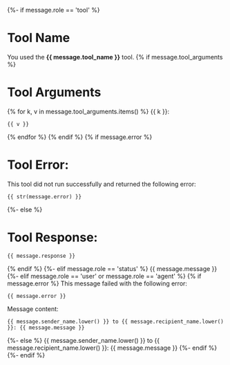 {%- if message.role == 'tool' %}
# Tool Name
You used the **{{ message.tool_name }}** tool.
{% if message.tool_arguments %}
# Tool Arguments
{% for k, v in message.tool_arguments.items() %}
{{ k }}:
```
{{ v }}
```
{% endfor %}
{% endif %}
{% if message.error %}
# Tool Error:
This tool did not run successfully and returned the following error:
```
{{ str(message.error) }}
```
{%- else %}
# Tool Response:
```
{{ message.response }}
```
{% endif %}
{%- elif message.role == 'status' %}
{{ message.message }}
{%- elif message.role == 'user' or message.role == 'agent' %}
{% if message.error %}
This message failed with the following error:
```
{{ message.error }}
```
Message content:
```
{{ message.sender_name.lower() }} to {{ message.recipient_name.lower() }}: {{ message.message }}
```
{%- else %}
{{ message.sender_name.lower() }} to {{ message.recipient_name.lower() }}: {{ message.message }}
{%- endif %}
{%- endif %}